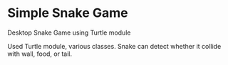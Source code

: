 # Simple Snake Game
Desktop Snake Game using Turtle module

Used Turtle module, various classes. Snake can detect whether it collide with wall, food, or tail.
